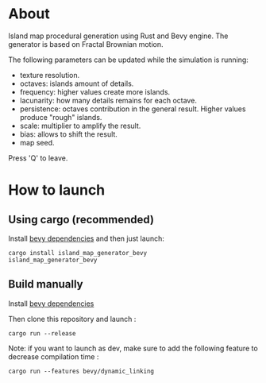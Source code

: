 # About

Island map procedural generation using Rust and Bevy engine.
The generator is based on Fractal Brownian motion.

The following parameters can be updated while the simulation is running:
- texture resolution.
- octaves: islands amount of details.
- frequency: higher values create more islands.
- lacunarity: how many details remains for each octave.
- persistence: octaves contribution in the general result. Higher values produce "rough" islands.
- scale: multiplier to amplify the result.
- bias: allows to shift the result.
- map seed.

Press 'Q' to leave.

# How to launch

## Using cargo (recommended)

Install [bevy dependencies](https://github.com/bevyengine/bevy/blob/main/docs/linux_dependencies.md) and then just launch:
~~~
cargo install island_map_generator_bevy
island_map_generator_bevy
~~~

## Build manually

Install [bevy dependencies](https://github.com/bevyengine/bevy/blob/main/docs/linux_dependencies.md)

Then clone this repository and launch :
~~~
cargo run --release
~~~

Note: if you want to launch as dev, make sure to add the following feature to decrease compilation time :
~~~
cargo run --features bevy/dynamic_linking 
~~~ 
